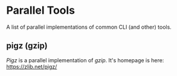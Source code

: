Parallel Tools
==============

A list of parallel implementations of common CLI (and other) tools.

pigz (gzip)
------------
*Pigz* is a parallel implementation of *gzip*. It's homepage is here: https://zlib.net/pigz/

